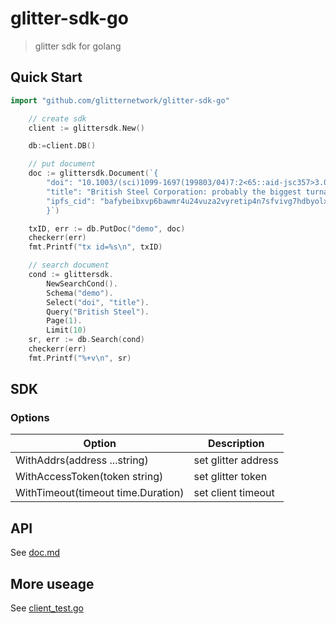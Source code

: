 # glitter-sdk-go

> glitter sdk for golang

## Quick Start

```go
import "github.com/glitternetwork/glitter-sdk-go"
```

```go
    // create sdk
    client := glittersdk.New()

    db:=client.DB()

    // put document
	doc := glittersdk.Document(`{
		"doi": "10.1003/(sci)1099-1697(199803/04)7:2<65::aid-jsc357>3.0.c",
		"title": "British Steel Corporation: probably the biggest turnaround story in UK industrial history",
		"ipfs_cid": "bafybeibxvp6bawmr4u24vuza2vyretip4n7sfvivg7hdbyolxrvbodwlte"
		}`)

	txID, err := db.PutDoc("demo", doc)
    checkerr(err)
	fmt.Printf("tx id=%s\n", txID)

    // search document
	cond := glittersdk.
		NewSearchCond().
		Schema("demo").
		Select("doi", "title").
		Query("British Steel").
		Page(1).
		Limit(10)
	sr, err := db.Search(cond)
    checkerr(err)
    fmt.Printf("%+v\n", sr)
```

## SDK
### Options

|Option|Description|
|----|----|
|WithAddrs(address ...string)|set glitter address|
|WithAccessToken(token string)|set glitter token|
|WithTimeout(timeout time.Duration)|set client timeout|

## API

See [doc.md](doc.md)

## More useage

See [client_test.go](client_test.go)
